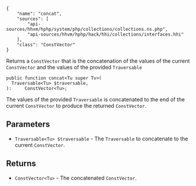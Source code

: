 ``` yamlmeta
{
    "name": "concat",
    "sources": [
        "api-sources/hhvm/hphp/system/php/collections/collections.ns.php",
        "api-sources/hhvm/hphp/hack/hhi/collections/interfaces.hhi"
    ],
    "class": "ConstVector"
}
```




Returns a ` ConstVector ` that is the concatenation of the values of the
current `` ConstVector `` and the values of the provided ``` Traversable ```




``` Hack
public function concat<Tu super Tv>(
  Traversable<Tu> $traversable,
):     ConstVector<Tu>;
```




The values of the provided ` Traversable ` is concatenated to the end of the
current `` ConstVector `` to produce the returned ``` ConstVector ```.




## Parameters




+ ` Traversable<Tu> $traversable ` - The `` Traversable `` to concatenate to the current
  ``` ConstVector ```.




## Returns




* ` ConstVector<Tu> ` - The concatenated `` ConstVector ``.
<!-- HHAPIDOC -->
